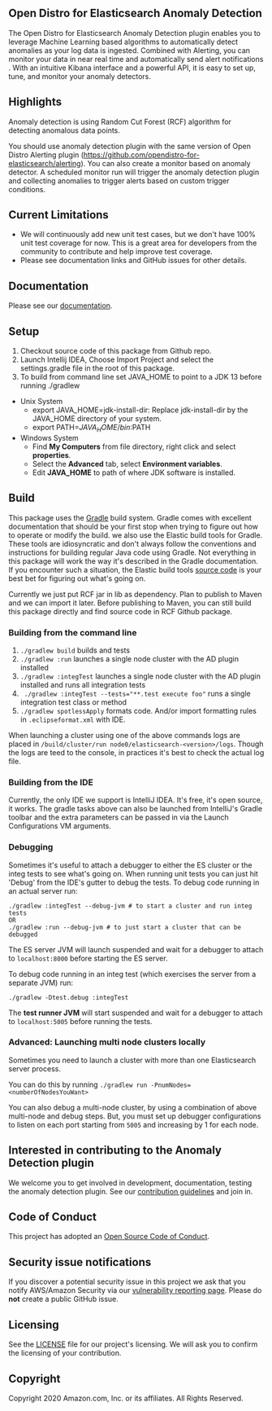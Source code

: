 ## Open Distro for Elasticsearch Anomaly Detection

The Open Distro for Elasticsearch Anomaly Detection plugin enables you to leverage Machine Learning based algorithms to automatically detect anomalies as your log data is ingested. Combined with Alerting, you can monitor your data in near real time and automatically send alert notifications . With an intuitive Kibana interface and a powerful API, it is easy to set up, tune, and monitor your anomaly detectors.

## Highlights

Anomaly detection is using Random Cut Forest (RCF) algorithm for detecting anomalous data points.

You should use anomaly detection plugin with the same version of Open Distro Alerting plugin (https://github.com/opendistro-for-elasticsearch/alerting). You can also create a monitor based on anomaly detector. A scheduled monitor run will trigger the anomaly detection plugin and collecting anomalies to trigger alerts based on custom trigger conditions.
  
## Current Limitations
* We will continuously add new unit test cases, but we don't have 100% unit test coverage for now. This is a great area for developers from the community to contribute and help improve test coverage.
* Please see documentation links and GitHub issues for other details.

## Documentation

Please see our [documentation](https://opendistro.github.io/for-elasticsearch-docs/docs/ad/).
  
## Setup

1. Checkout source code of this package from Github repo.
1. Launch Intellij IDEA, Choose Import Project and select the settings.gradle file in the root of this package.
1. To build from command line set JAVA_HOME to point to a JDK 13 before running ./gradlew

  * Unix System
    * export JAVA_HOME=jdk-install-dir: Replace jdk-install-dir by the JAVA_HOME directory of your system.
    * export PATH=$JAVA_HOME/bin:$PATH
  * Windows System
    * Find **My Computers** from file directory, right click and select **properties**.
    * Select the **Advanced** tab, select **Environment variables**.
    * Edit **JAVA_HOME** to path of where JDK software is installed.


## Build

This package uses the [Gradle](https://docs.gradle.org/current/userguide/userguide.html) build system. Gradle comes with excellent documentation that should be your first stop when trying to figure out how to operate or modify the build. we also use the Elastic build tools for Gradle. These tools are idiosyncratic and don't always follow the conventions and instructions for building regular Java code using Gradle. Not everything in this package will work the way it's described in the Gradle documentation. If you encounter such a situation, the Elastic build tools [source code](https://github.com/elastic/elasticsearch/tree/master/buildSrc/src/main/groovy/org/elasticsearch/gradle) is your best bet for figuring out what's going on.

Currently we just put RCF jar in lib as dependency. Plan to publish to Maven and we can import it later. Before publishing to Maven, you can still build this package directly and find source code in RCF Github package.

### Building from the command line

1. `./gradlew build` builds and tests
1. `./gradlew :run` launches a single node cluster with the AD plugin installed
1. `./gradlew :integTest` launches a single node cluster with the AD plugin installed and runs all integration tests
1. ` ./gradlew :integTest --tests="**.test execute foo"` runs a single integration test class or method
1. `./gradlew spotlessApply` formats code. And/or import formatting rules in `.eclipseformat.xml` with IDE.

When launching a cluster using one of the above commands logs are placed in `/build/cluster/run node0/elasticsearch-<version>/logs`. Though the logs are teed to the console, in practices it's best to check the actual log file.

### Building from the IDE

Currently, the only IDE we support is IntelliJ IDEA.  It's free, it's open source, it works. The gradle tasks above can also be launched from IntelliJ's Gradle toolbar and the extra parameters can be passed in via the Launch Configurations VM arguments. 

### Debugging

Sometimes it's useful to attach a debugger to either the ES cluster or the integ tests to see what's going on. When running unit tests you can just hit 'Debug' from the IDE's gutter to debug the tests.  To debug code running in an actual server run:

```
./gradlew :integTest --debug-jvm # to start a cluster and run integ tests
OR
./gradlew :run --debug-jvm # to just start a cluster that can be debugged
```

The ES server JVM will launch suspended and wait for a debugger to attach to `localhost:8000` before starting the ES server.

To debug code running in an integ test (which exercises the server from a separate JVM) run:

```
./gradlew -Dtest.debug :integTest 
```

The **test runner JVM** will start suspended and wait for a debugger to attach to `localhost:5005` before running the tests.

### Advanced: Launching multi node clusters locally

Sometimes you need to launch a cluster with more than one Elasticsearch server process.

You can do this by running `./gradlew run -PnumNodes=<numberOfNodesYouWant>`

You can also debug a multi-node cluster, by using a combination of above multi-node and debug steps.
But, you must set up debugger configurations to listen on each port starting from `5005` and increasing by 1 for each node.  

## Interested in contributing to the Anomaly Detection plugin

We welcome you to get involved in development, documentation, testing the anomaly detection plugin. See our [contribution guidelines](https://opendistro.github.io/for-elasticsearch/blob/development/CONTRIBUTING.md) and join in.

## Code of Conduct

This project has adopted an [Open Source Code of Conduct](https://opendistro.github.io/for-elasticsearch/codeofconduct.html).


## Security issue notifications

If you discover a potential security issue in this project we ask that you notify AWS/Amazon Security via our [vulnerability reporting page](http://aws.amazon.com/security/vulnerability-reporting/). Please do **not** create a public GitHub issue.


## Licensing

See the [LICENSE](./LICENSE.txt) file for our project's licensing. We will ask you to confirm the licensing of your contribution.


## Copyright

Copyright 2020 Amazon.com, Inc. or its affiliates. All Rights Reserved.
